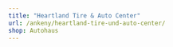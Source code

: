 ```yaml
---
title: "Heartland Tire & Auto Center"
url: /ankeny/heartland-tire-und-auto-center/
shop: Autohaus
---
```

